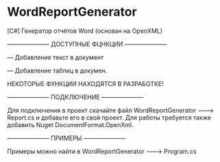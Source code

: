 # WordReportGenerator
[C#] Генератор отчётов Word (основан на OpenXML)


——————— ДОСТУПНЫЕ ФЦНКЦИИ ———————


  — Добавление текст в документ
  
  — Добавление таблиц в докумен.
  
НЕКОТОРЫЕ ФУНКЦИИ НАХОДЯТСЯ В РАЗРАБОТКЕ!


——————— ПОДКЛЮЧЕНИЕ ———————


Для подключения в проект скачайте файл WordReportGenerator ———> Report.cs и добавьте его в свой проект. Для работы требуется также добавить Nuget DocumentFormat.OpenXml.


——————— ПРИМЕРЫ ———————


Примеры можно найти в WordReportGenerator ———> Program.cs
